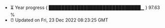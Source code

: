 - ⏳ Year progress { █████████████████████████████▁ } 97.63 %
- ⏰ Updated on Fri, 23 Dec 2022 08:23:25 GMT

